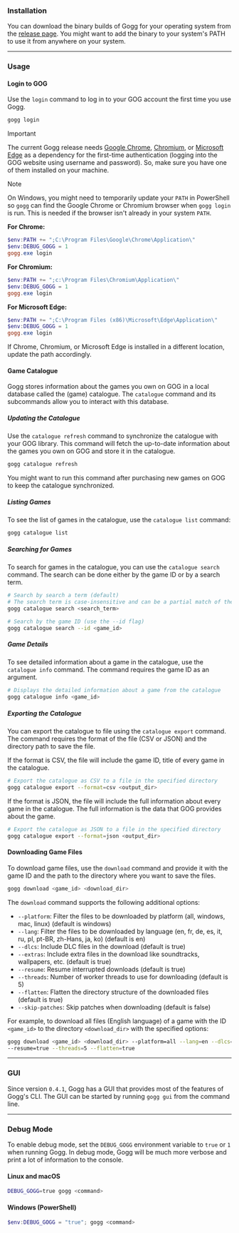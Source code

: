 ### Installation

You can download the binary builds of Gogg for your operating system
from the [release page](https://github.com/habedi/gogg/releases).
You might want to add the binary to your system's PATH to use it from anywhere on your system.

---

### Usage

#### Login to GOG

Use the `login` command to log in to your GOG account the first time you use Gogg.

```sh
gogg login
```

> [!IMPORTANT]
> The current Gogg release needs [Google Chrome](https://www.google.com/chrome/),
[Chromium](https://www.chromium.org/), or [Microsoft Edge](https://www.microsoft.com/edge)
> as a dependency for the first-time authentication (logging into the GOG website using username and password).
> So, make sure you have one of them installed on your machine.

> [!NOTE]
> On Windows, you might need to temporarily update your `PATH` in PowerShell so `gogg` can find the
> Google Chrome or Chromium browser when `gogg login` is run.
> This is needed if the browser isn't already in your system `PATH`.
>
>**For Chrome:**
>```powershell
>$env:PATH += ";C:\Program Files\Google\Chrome\Application\"
>$env:DEBUG_GOGG = 1
>gogg.exe login
>```
> **For Chromium:**
>```powershell
>$env:PATH += ";c:\Program Files\Chromium\Application\"
>$env:DEBUG_GOGG = 1
>gogg.exe login
>```
> **For Microsoft Edge:**
> ```powershell
> $env:PATH += ";C:\Program Files (x86)\Microsoft\Edge\Application\"
> $env:DEBUG_GOGG = 1
> gogg.exe login
> ```
>
> If Chrome, Chromium, or Microsoft Edge is installed in a different location, update the path accordingly.

#### Game Catalogue

Gogg stores information about the games you own on GOG in a local database called the (game) catalogue.
The `catalogue` command and its subcommands allow you to interact with this database.

##### Updating the Catalogue

Use the `catalogue refresh` command to synchronize the catalogue with your GOG library.
This command will fetch the up-to-date information about the games you own on GOG and store it in the catalogue.

```sh
gogg catalogue refresh
```

You might want to run this command after purchasing new games on GOG to keep the catalogue synchronized.

##### Listing Games

To see the list of games in the catalogue, use the `catalogue list` command:

```sh
gogg catalogue list
```

##### Searching for Games

To search for games in the catalogue, you can use the `catalogue search` command.
The search can be done either by the game ID or by a search term.

```sh
# Search by search a term (default)
# The search term is case-insensitive and can be a partial match of the game title
gogg catalogue search <search_term>
```

```sh
# Search by the game ID (use the --id flag)
gogg catalogue search --id <game_id>
```

##### Game Details

To see detailed information about a game in the catalogue, use the `catalogue info` command.
The command requires the game ID as an argument.

```sh
# Displays the detailed information about a game from the catalogue
gogg catalogue info <game_id>
```

##### Exporting the Catalogue

You can export the catalogue to file using the `catalogue export` command.
The command requires the format of the file (CSV or JSON) and the directory path to save the file.

If the format is CSV, the file will include the game ID, title of every game in the catalogue.

```sh
# Export the catalogue as CSV to a file in the specified directory
gogg catalogue export --format=csv <output_dir>
```

If the format is JSON, the file will include the full information about every game in the catalogue.
The full information is the data that GOG provides about the game.

```sh
# Export the catalogue as JSON to a file in the specified directory
gogg catalogue export --format=json <output_dir>
```

#### Downloading Game Files

To download game files, use the `download` command and provide it with the game ID and the path to the directory
where you want to save the files.

```sh
gogg download <game_id> <download_dir>
```

The `download` command supports the following additional options:

- `--platform`: Filter the files to be downloaded by platform (all, windows, mac, linux) (default is windows)
- `--lang`: Filter the files to be downloaded by language (en, fr, de, es, it, ru, pl, pt-BR, zh-Hans, ja, ko) (default
  is en)
- `--dlcs`: Include DLC files in the download (default is true)
- `--extras`: Include extra files in the download like soundtracks, wallpapers, etc. (default is true)
- `--resume`: Resume interrupted downloads (default is true)
- `--threads`: Number of worker threads to use for downloading (default is 5)
- `--flatten`: Flatten the directory structure of the downloaded files (default is true)
- `--skip-patches`: Skip patches when downloading (default is false)

For example, to download all files (English language) of a game with the ID `<game_id>` to the directory
`<download_dir>` with the specified options:

```sh
gogg download <game_id> <download_dir> --platform=all --lang=en --dlcs=true --extras=true \
--resume=true --threads=5 --flatten=true
```

---

### GUI

Since version `0.4.1`, Gogg has a GUI that provides most of the features of Gogg's CLI.
The GUI can be started by running `gogg gui` from the command line.

---

### Debug Mode

To enable debug mode, set the `DEBUG_GOGG` environment variable to `true` or `1` when running Gogg.
In debug mode, Gogg will be much more verbose and print a lot of information to the console.

#### Linux and macOS

```sh
DEBUG_GOGG=true gogg <command>
```

#### Windows (PowerShell)

```powershell
$env:DEBUG_GOGG = "true"; gogg <command>
```
